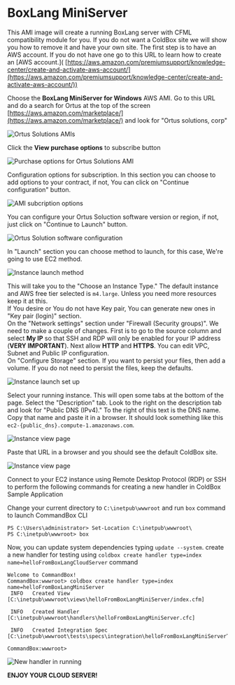 # BoxLang MiniServer

This AMI image will create a running BoxLang server with CFML compatibility module for you. If you do not want a ColdBox site we will show you how to remove it and have your own site. The first step is to have an AWS account. If you do not have one go to this URL to learn how to create an \[AWS account.]\( [https://aws.amazon.com/premiumsupport/knowledge-center/create-and-activate-aws-account/](https://aws.amazon.com/premiumsupport/knowledge-center/create-and-activate-aws-account/))

Choose the **BoxLang MiniServer for Windows** AWS AMI. Go to this URL and do a search for Ortus at the top of the screen [https://aws.amazon.com/marketplace/](https://aws.amazon.com/marketplace/) and look for "Ortus solutions, corp"

![Ortus Solutions AMIs](../../../.gitbook/assets/aws/boxlang-miniserver-with-iis/marketplace-overview.png)

Click the **View purchase options** to subscribe button

![Purchase options for Ortus Solutions AMI](../../../.gitbook/assets/aws/boxlang-miniserver-with-iis/purchase-options.png)

Configuration options for subscription. In this section you can choose to add options to your contract, if not, You can click on "Continue configuration" button.

![AMI subcription options](../../../.gitbook/assets/aws/boxlang-miniserver-with-iis/software-configuration.png)

You can configure your Ortus Soluction software version or region, if not, just click on "Continue to Launch" button.

![Ortus Solution software configuration](../../../.gitbook/assets/aws/boxlang-miniserver-with-iis/configuration-options.png)

In "Launch" section you can choose method to launch, for this case, We're going to use EC2 method.

![Instance launch method](../../../.gitbook/assets/aws/boxlang-miniserver-with-iis/launch-options.png)

This will take you to the "Choose an Instance Type." The default instance and AWS free tier selected is `m4.large`. Unless you need more resources keep it at this.\
If You desire or You do not have Key pair, You can generate new ones in "Key pair (login)" section.\
On the "Network settings" section under "Firewall (Security groups)". We need to make a couple of changes. First is to go to the source column and select **My IP** so that SSH and RDP will only be enabled for your IP address (**VERY IMPORTANT**). Next allow **HTTP** and **HTTPS**. You can edit VPC, Subnet and Public IP configuration.\
On "Configure Storage" section. If you want to persist your files, then add a volume. If you do not need to persist the files, keep the defaults.

![Instance launch set up](../../../.gitbook/assets/aws/boxlang-miniserver-with-iis/ec2-options.png)

Select your running instance. This will open some tabs at the bottom of the page. Select the "Description" tab. Look to the right on the description tab and look for "Public DNS (IPv4)." To the right of this text is the DNS name. Copy that name and paste it in a browser. It should look something like this `ec2-{public_dns}.compute-1.amazonaws.com`.

![Instance view page](../../../.gitbook/assets/aws/boxlang-miniserver-with-iis/ec2-overview.png)

Paste that URL in a browser and you should see the default ColdBox site.

![Instance view page](../../../.gitbook/assets/aws/boxlang-miniserver-with-iis/site-running.png)

Connect to your EC2 instance using Remote Desktop Protocol (RDP) or SSH to perform the following commands for creating a new handler in ColdBox Sample Application

Change your current directory to `C:\inetpub\wwwroot` and run `box` command to launch CommandBox CLI

```shell
PS C:\Users\administrator> Set-Location C:\inetpub\wwwroot\
PS C:\inetpub\wwwroot> box
```

Now, you can update system dependencies typing `update --system`. create a new handler for testing using `coldbox create handler type=index name=helloFromBoxLangCloudServer` command

```shell
Welcome to CommandBox! 
CommandBox:wwwroot> coldbox create handler type=index name=helloFromBoxLangMiniServer 
 INFO   Created View [C:\inetpub\wwwroot\views\helloFromBoxLangMiniServer/index.cfm] 

 INFO   Created Handler [C:\inetpub\wwwroot\handlers\helloFromBoxLangMiniServer.cfc]

 INFO   Created Integration Spec [C:\inetpub\wwwroot\tests\specs\integration\helloFromBoxLangMiniServerTest.cfc] 

CommandBox:wwwroot>
```

![New handler in running](../../../.gitbook/assets/aws/boxlang-miniserver-with-iis/site-new-handler.png)

**ENJOY YOUR CLOUD SERVER!**
